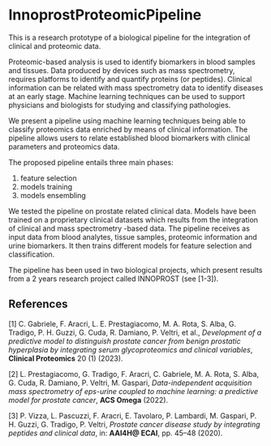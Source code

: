 # InnoprostProteomicPipeline
This is a research prototype of a biological pipeline for the integration of clinical and proteomic data.

Proteomic-based analysis is used to identify biomarkers in blood samples and tissues. Data produced by devices such as mass spectrometry, requires platforms to identify and quantify proteins (or peptides). Clinical information can be related with mass spectrometry data to identify diseases at an early stage. Machine learning techniques can be used to support physicians and biologists for studying and classifying pathologies.

We present a pipeline using machine learning techniques being able to classify proteomics data enriched by means of clinical information. The pipeline allows users to relate established blood biomarkers with clinical parameters and proteomics data. 

The proposed pipeline entails three main phases:
1. feature selection
2. models training
3. models ensembling 

We tested the pipeline on prostate related clinical data. Models have been trained on a proprietary clinical datasets which results from the integration of clinical and mass spectrometry -based data. The pipeline receives as input data from blood analytes, tissue samples, proteomic information and urine biomarkers. It then trains different models for feature selection and classification. 

The pipeline has been used in two biological projects, which present results from a 2 years research project called INNOPROST (see [1-3]).

## References
[1] C. Gabriele, F. Aracri, L. E. Prestagiacomo, M. A. Rota, S. Alba, G. Tradigo, P. H. Guzzi, G. Cuda, R. Damiano, P. Veltri, et al., *Development of a predictive model to distinguish prostate cancer from benign prostatic hyperplasia by integrating serum glycoproteomics and clinical variables*, **Clinical Proteomics** 20 (1) (2023).

[2] L. Prestagiacomo, G. Tradigo, F. Aracri, C. Gabriele, M. A. Rota, S. Alba, G. Cuda, R. Damiano, P. Veltri, M. Gaspari, *Data-independent acquisition mass spectrometry of eps-urine coupled to machine learning: a predictive model for prostate cancer*, **ACS Omega** (2022).

[3] P. Vizza, L. Pascuzzi, F. Aracri, E. Tavolaro, P. Lambardi, M. Gaspari, P. H. Guzzi, G. Tradigo, P. Veltri, *Prostate cancer disease study by integrating peptides and clinical data*, in: **AAI4H@ ECAI**, pp. 45–48 (2020).
